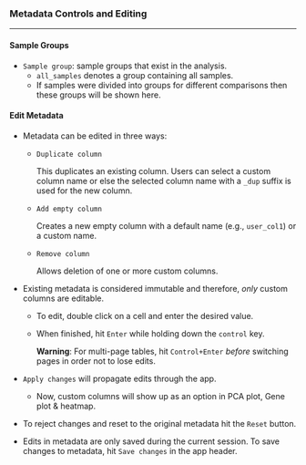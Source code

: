 ### Metadata Controls and Editing
---------------------------------

#### Sample Groups

- `Sample group`: sample groups that exist in the analysis.
  - `all_samples` denotes a group containing all samples.
  - If samples were divided into groups for different comparisons
    then these groups will be shown here.

#### Edit Metadata

- Metadata can be edited in three ways:
  - `Duplicate column`

    This duplicates an existing column. Users can select a custom column name
    or else the selected column name with a `_dup` suffix is used for the new
    column.
  - `Add empty column`

    Creates a new empty column with a default name (e.g., `user_col1`) or a custom name.
  - `Remove column`

    Allows deletion of one or more custom columns.

- Existing metadata is considered immutable and therefore, *only*
  custom columns are editable.
  - To edit, double click on a cell and enter the desired value.
  - When finished, hit `Enter` while holding down
    the `control` key.

    **Warning**: For multi-page tables, hit `Control+Enter` *before*
    switching pages in order not to lose edits.

- `Apply changes` will propagate edits through the app.
  - Now, custom columns will show up as an option in PCA plot, Gene plot & heatmap.
- To reject changes and reset to the original metadata hit the
  `Reset` button.

- Edits in metadata are only saved during the current
  session. To save changes to metadata, hit `Save changes` in the app header.

